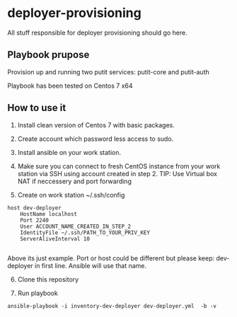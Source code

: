 # deployer-provisioning
All stuff responsible for deployer provisioning should go here. 

## Playbook prupose
Provision up and running two putit services: putit-core and putit-auth 

Playbook has been tested on Centos 7 x64 

## How to use it
1. Install clean version of Centos 7 with basic packages. 

2. Create account which password less access to sudo. 

3. Install ansible on your work station. 

4. Make sure you can connect to fresh CentOS instance from your work station via SSH using account created in step 2. 
TIP: Use Virtual box NAT if neccessery and port forwarding 

5. Create on work station ~/.ssh/config 

```
host dev-deployer
    HostName localhost
    Port 2240
    User ACCOUNT_NAME_CREATED_IN_STEP_2
    IdentityFile ~/.ssh/PATH_TO_YOUR_PRIV_KEY
    ServerAliveInterval 10
   
```
Above its just example. Port or host could be different but please keep: dev-deployer in first line. Ansible will use that name. 

6. Clone this repository 

7. Run playbook
```
ansible-playbook -i inventory-dev-deployer dev-deployer.yml  -b -v
```
